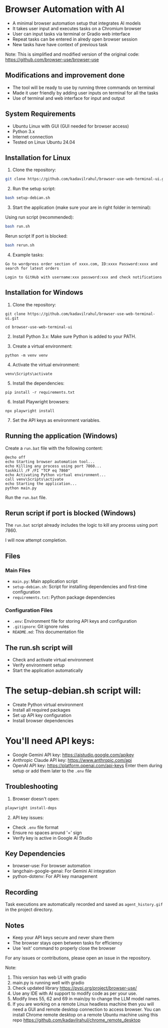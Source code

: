 # Browser Automation with AI

- A minimal browser automation setup that integrates AI models
- It takes user input and executes tasks on a Chromium browser
- User can input tasks via terminal or Gradio web interface
- Repeat tasks can be entered in alredy open browser session
- New tasks have have context of previous task

Note: This is simplified and modified version of the original code: https://github.com/browser-use/browser-use

## Modifications and improvement done
- The tool will be ready to use by running three commands on terminal
- Made it user friendly by adding user inputs on terminal for all the tasks
- Use of terminal and web interface for input and output

## System Requirements
- Ubuntu Linux with GUI (GUI needed for browser access)
- Python 3.x
- Internet connection
- Tested on Linux Ubuntu 24.04

## Installation for Linux

1. Clone the repository:
```bash
git clone https://github.com/kadavilrahul/browser-use-web-terminal-ui.git && cd browser-use-web-terminal-ui
```

2. Run the setup script:
```bash
bash setup-debian.sh
```

3. Start the application (make sure your are in right folder in terminal):

Using run script (recommended):
```bash
bash run.sh
```

Rerun script If port is blocked:
```bash
bash rerun.sh
```

4. Example tasks:
```
Go to wordpress order section of xxxx.com, ID:xxxx Password:xxxx and search for latest orders
```
```
Login to GitHub with username:xxx password:xxx and check notifications
```
## Installation for Windows

1. Clone the repository:
```
git clone https://github.com/kadavilrahul/browser-use-web-terminal-ui.git
```
```
cd browser-use-web-terminal-ui
```
2. Install Python 3.x: Make sure Python is added to your PATH.

3. Create a virtual environment:
```
python -m venv venv
```
4. Activate the virtual environment:
```
venv\Scripts\activate
```
5. Install the dependencies:
```
pip install -r requirements.txt
```
6. Install Playwright browsers:
```
npx playwright install
```
7. Set the API keys as environment variables.

## Running the application (Windows)

Create a `run.bat` file with the following content:

```batch
@echo off
echo Starting browser automation tool...
echo Killing any process using port 7860...
taskkill /F /FI "TCP eq 7860"
echo Activating Python virtual environment...
call venv\Scripts\activate
echo Starting the application...
python main.py
```

Run the `run.bat` file.

## Rerun script if port is blocked (Windows)

The `run.bat` script already includes the logic to kill any process using port 7860.

I will now attempt completion.
## Files

### Main Files
- `main.py`: Main application script
- `setup-debian.sh`: Script for installing dependencies and first-time configuration
- `requirements.txt`: Python package dependencies

### Configuration Files
- `.env`: Environment file for storing API keys and configuration
- `.gitignore`: Git ignore rules
- `README.md`: This documentation file

## The run.sh script will
- Check and activate virtual environment
- Verify environment setup
- Start the application automatically

# The setup-debian.sh script will:
- Create Python virtual environment
- Install all required packages
- Set up API key configuration
- Install browser dependencies

# You'll need API keys:
- Google Gemini API key: https://aistudio.google.com/apikey
- Anthropic Claude API key: https://www.anthropic.com/api
- OpenAI API key: https://platform.openai.com/api-keys
Enter them during setup or add them later to the `.env` file

## Troubleshooting

1. Browser doesn't open:
```bash
playwright install-deps
```

2. API key issues:
- Check `.env` file format
- Ensure no spaces around '=' sign
- Verify key is active in Google AI Studio

## Key Dependencies
- browser-use: For browser automation
- langchain-google-genai: For Gemini AI integration
- python-dotenv: For API key management

## Recording
Task executions are automatically recorded and saved as `agent_history.gif` in the project directory.

## Notes
- Keep your API keys secure and never share them
- The browser stays open between tasks for efficiency
- Use 'exit' command to properly close the browser

For any issues or contributions, please open an issue in the repository.

Note:
1. This version has web UI with gradio
2. main.py is running well with gradio
3. Check updated library https://pypi.org/project/browser-use/
4. Use any IDE with AI support to modify code as per your use.
5. Modify lines 55, 62 and 69 in main/py to change the LLM model names.
6. If you are working on a remote Linux headless machine then you will need a GUI and remote desktop connection to access browser. You can install Chrome remote desktop on a remote Ubuntu machine using this repo https://github.com/kadavilrahul/chrome_remote_desktop
